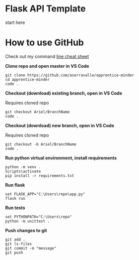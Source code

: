 # Flask API Template
start here

# How to use GitHub
Check out my command [line cheat sheet](https://github.com/aserravalle/command-line-cheat-sheet/blob/main/README.md)

**Clone repo and open master in VS Code**
```
git clone https://github.com/aserravalle/apprentice-minder
cd apprentice-minder
code .
```
**Checkout (download) existing branch, open in VS Code**

Requires cloned repo
```
git checkout Ariel/BranchName
code .
```
**Checkout (download) new branch, open in VS Code**

Requires cloned repo
```
git checkout -b Ariel/BranchName
code .
```
**Run python virtual environment, install requirements**
```
python -m venv .
Scripts\activate
pip install -r requirements.txt
```
**Run flask**
```
set FLASK_APP="C:\Users\repo\app.py"
flask run
```
**Run tests**
```
set PYTHONPATH="C:\Users\repo"
python -m unittest .
```
**Push changes to git**
```
git add .
git ls-files
git commit -m "message"
git push
```
